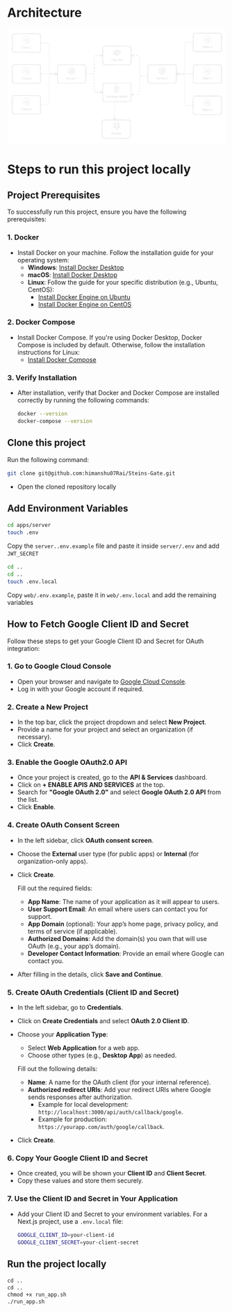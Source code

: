 # Architecture
![architecture](./architecture.png)

# Steps to run this project locally

## Project Prerequisites

To successfully run this project, ensure you have the following prerequisites:

### 1. Docker
- Install Docker on your machine. Follow the installation guide for your operating system:
  - **Windows**: [Install Docker Desktop](https://docs.docker.com/desktop/windows/install/)
  - **macOS**: [Install Docker Desktop](https://docs.docker.com/desktop/mac/install/)
  - **Linux**: Follow the guide for your specific distribution (e.g., Ubuntu, CentOS):
    - [Install Docker Engine on Ubuntu](https://docs.docker.com/engine/install/ubuntu/)
    - [Install Docker Engine on CentOS](https://docs.docker.com/engine/install/centos/)

### 2. Docker Compose
- Install Docker Compose. If you're using Docker Desktop, Docker Compose is included by default. Otherwise, follow the installation instructions for Linux:
  - [Install Docker Compose](https://docs.docker.com/compose/install/)

### 3. Verify Installation
- After installation, verify that Docker and Docker Compose are installed correctly by running the following commands:
  ```bash
  docker --version
  docker-compose --version
  ```

## Clone this project

Run the following command:

```sh
git clone git@github.com:himanshu07Rai/Steins-Gate.git
```

- Open the cloned repository locally

## Add Environment Variables

```bash
cd apps/server
touch .env
```

Copy the `server..env.example` file and paste it inside `server/.env` and add `JWT_SECRET`

```sh
cd ..
cd ..
touch .env.local
```
Copy `web/.env.example`, paste it in `web/.env.local` and add the remaining variables


## How to Fetch Google Client ID and Secret

Follow these steps to get your Google Client ID and Secret for OAuth integration:

### 1. Go to Google Cloud Console
- Open your browser and navigate to [Google Cloud Console](https://console.cloud.google.com/).
- Log in with your Google account if required.

### 2. Create a New Project
- In the top bar, click the project dropdown and select **New Project**.
- Provide a name for your project and select an organization (if necessary).
- Click **Create**.

### 3. Enable the Google OAuth2.0 API
- Once your project is created, go to the **API & Services** dashboard.
- Click on **+ ENABLE APIS AND SERVICES** at the top.
- Search for **"Google OAuth 2.0"** and select **Google OAuth 2.0 API** from the list.
- Click **Enable**.

### 4. Create OAuth Consent Screen
- In the left sidebar, click **OAuth consent screen**.
- Choose the **External** user type (for public apps) or **Internal** (for organization-only apps).
- Click **Create**.
  
  Fill out the required fields:
  - **App Name**: The name of your application as it will appear to users.
  - **User Support Email**: An email where users can contact you for support.
  - **App Domain** (optional): Your app’s home page, privacy policy, and terms of service (if applicable).
  - **Authorized Domains**: Add the domain(s) you own that will use OAuth (e.g., your app’s domain).
  - **Developer Contact Information**: Provide an email where Google can contact you.

- After filling in the details, click **Save and Continue**.

### 5. Create OAuth Credentials (Client ID and Secret)
- In the left sidebar, go to **Credentials**.
- Click on **Create Credentials** and select **OAuth 2.0 Client ID**.
- Choose your **Application Type**:
  - Select **Web Application** for a web app.
  - Choose other types (e.g., **Desktop App**) as needed.
  
  Fill out the following details:
  - **Name**: A name for the OAuth client (for your internal reference).
  - **Authorized redirect URIs**: Add your redirect URIs where Google sends responses after authorization.
    - Example for local development: `http://localhost:3000/api/auth/callback/google`.
    - Example for production: `https://yourapp.com/auth/google/callback`.

- Click **Create**.

### 6. Copy Your Google Client ID and Secret
- Once created, you will be shown your **Client ID** and **Client Secret**.
- Copy these values and store them securely.

### 7. Use the Client ID and Secret in Your Application
- Add your Client ID and Secret to your environment variables. For a Next.js project, use a `.env.local` file:
  ```bash
  GOOGLE_CLIENT_ID=your-client-id
  GOOGLE_CLIENT_SECRET=your-client-secret
  ```

## Run the project locally

```powershell-interactive
cd ..
cd ..
chmod +x run_app.sh
./run_app.sh
```